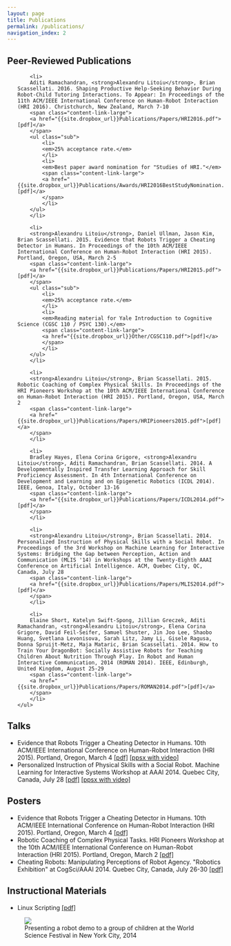 ```yaml
---
layout: page
title: Publications
permalink: /publications/
navigation_index: 2
---
```


## Peer-Reviewed Publications

<div class="publications">
	<ul>

        <li>
        Aditi Ramachandran, <strong>Alexandru Litoiu</strong>, Brian Scassellati. 2016. Shaping Productive Help-Seeking Behavior During Robot-Child Tutoring Interactions. To Appear: In Proceedings of the 11th ACM/IEEE International Conference on Human-Robot Interaction (HRI 2016). Christchurch, New Zealand, March 7-10
		<span class="content-link-large">
		<a href="{{site.dropbox_url}}Publications/Papers/HRI2016.pdf">[pdf]</a>
		</span>
        <ul class="sub">
            <li>
            <em>25% acceptance rate.</em>
            </li>
            <li>
            <em>Best paper award nomination for "Studies of HRI."</em>
            <span class="content-link-large">
            <a href="{{site.dropbox_url}}Publications/Awards/HRI2016BestStudyNomination.pdf">[pdf]</a>
            </span>
            </li>
        </ul>
        </li>

        <li>
        <strong>Alexandru Litoiu</strong>, Daniel Ullman, Jason Kim, Brian Scassellati. 2015. Evidence that Robots Trigger a Cheating Detector in Humans. In Proceedings of the 10th ACM/IEEE International Conference on Human-Robot Interaction (HRI 2015). Portland, Oregon, USA, March 2-5 
		<span class="content-link-large">
		<a href="{{site.dropbox_url}}Publications/Papers/HRI2015.pdf">[pdf]</a>
		</span>
        <ul class="sub">
            <li>
            <em>25% acceptance rate.</em>
            </li>
            <li>
            <em>Reading material for Yale Introduction to Cognitive Science (CGSC 110 / PSYC 130).</em>
            <span class="content-link-large">
            <a href="{{site.dropbox_url}}Other/CGSC110.pdf">[pdf]</a>
            </span>
            </li>
        </ul>
        </li>

        <li>
        <strong>Alexandru Litoiu</strong>, Brian Scassellati. 2015. Robotic Coaching of Complex Physical Skills. In Proceedings of the HRI Pioneers Workshop at the 10th ACM/IEEE International Conference on Human-Robot Interaction (HRI 2015). Portland, Oregon, USA, March 2 
		<span class="content-link-large">
		<a href="{{site.dropbox_url}}Publications/Papers/HRIPioneers2015.pdf">[pdf]</a>
		</span>
        </li>

		<li>
		Bradley Hayes, Elena Corina Grigore, <strong>Alexandru Litoiu</strong>, Aditi Ramachandran, Brian Scassellati. 2014. A Developmentally Inspired Transfer Learning Approach for Skill Proficiency Assessment. In 4th International Conference on Development and Learning and on Epigenetic Robotics (ICDL 2014). IEEE, Genoa, Italy, October 13-16
		<span class="content-link-large">
		<a href="{{site.dropbox_url}}Publications/Papers/ICDL2014.pdf">[pdf]</a>
		</span>
		</li>

		<li>
		<strong>Alexandru Litoiu</strong>, Brian Scassellati. 2014. Personalized Instruction of Physical Skills with a Social Robot. In Proceedings of the 3rd Workshop on Machine Learning for Interactive Systems: Bridging the Gap between Perception, Action and Communication (MLIS '14) in Workshops at the Twenty-Eighth AAAI Conference on Artificial Intelligence. ACM, Quebec City, QC, Canada, July 28
		<span class="content-link-large">
		<a href="{{site.dropbox_url}}Publications/Papers/MLIS2014.pdf">[pdf]</a>
		</span>
		</li>

		<li>
		Elaine Short, Katelyn Swift-Spong, Jillian Greczek, Aditi Ramachandran, <strong>Alexandru Litoiu</strong>, Elena Corina Grigore, David Feil-Seifer, Samuel Shuster, Jin Joo Lee, Shaobo Huang, Svetlana Levonisova, Sarah Litz, Jamy Li, Gisele Ragusa, Donna Spruijt-Metz, Maja Mataric, Brian Scassellati. 2014. How to Train Your DragonBot: Socially Assistive Robots for Teaching Children About Nutrition Through Play. In Robot and Human Interactive Communication, 2014 (ROMAN 2014). IEEE, Edinburgh, United Kingdom, August 25-29
		<span class="content-link-large">
		<a href="{{site.dropbox_url}}Publications/Papers/ROMAN2014.pdf">[pdf]</a>
		</span>
		</li>
	</ul>
</div>

## Talks

<div class="publications">
	<ul>
		<li>
			Evidence that Robots Trigger a Cheating Detector in Humans. 10th ACM/IEEE International Conference on Human-Robot Interaction (HRI 2015). Portland, Oregon, March 4
			<span class="content-link-large">
			<a href="{{site.dropbox_url}}Publications/Talks/HRI2015/HRI2015.pdf">[pdf]</a>
			<a href="{{site.dropbox_url}}Publications/Talks/HRI2015/HRI2015.ppsx">[ppsx with video]</a></span>
		</li>
		<li>
			Personalized Instruction of Physical Skills with a Social Robot. Machine Learning for Interactive Systems Workshop at AAAI 2014. Quebec City, Canada, July 28 
			<span class="content-link-large">
			<a href="{{site.dropbox_url}}Publications/Talks/MLIS2014/MLIS2014.pdf">[pdf]</a>
			<a href="{{site.dropbox_url}}Publications/Talks/MLIS2014/MLIS2014.ppsx">[ppsx with video]</a></span>
		</li>
	</ul>
</div>




## Posters

<div class="publications">
	<ul>
		<li>
			Evidence that Robots Trigger a Cheating Detector in Humans. 10th ACM/IEEE International Conference on Human-Robot Interaction (HRI 2015). Portland, Oregon, March 4 
			<span class="content-link-large"> 
			<a href="{{site.dropbox_url}}Publications/Posters/HRI2015.pdf">[pdf]</a></span>
		</li>
		<li>
			Robotic Coaching of Complex Physical Tasks. HRI Pioneers Workshop at the 10th ACM/IEEE International Conference on Human-Robot Interaction (HRI 2015). Portland, Oregon, March 2
			<span class="content-link-large"> 
			<a href="{{site.dropbox_url}}Publications/Posters/HRIPioneers2015.pdf">[pdf]</a></span>
		</li>
		<li>
			Cheating Robots: Manipulating Perceptions of Robot Agency. "Robotics Exhibition" at CogSci/AAAI 2014. Quebec City, Canada, July 26-30
			<span class="content-link-large"> 
			<a href="{{site.dropbox_url}}Publications/Posters/CheatingPoster.pdf">[pdf]</a></span>
		</li>
	</ul>
</div>


## Instructional Materials
<div class="publications">
	<ul>
		<li>
			Linux Scripting 
			<span class="content-link-large">
			<a href="{{site.dropbox_url}}Publications/Instructional/LinuxScripting.pdf">[pdf]</a></span>
		</li>
	</ul>
</div>

<figure>
<img src="{{site.dropbox_url}}Pictures/color.jpg" class="fullwidth"/>
<figcaption>Presenting a robot demo to a group of children at the World Science Festival in New York City, 2014</figcaption>
</figure>
